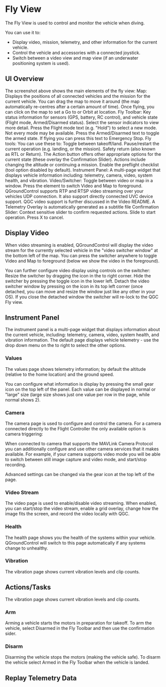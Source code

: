 # Fly View

The Fly View is used to control and monitor the vehicle when diving.

You can use it to:
* Display video, mission, telemetry, and other information for the current vehicle.
* Control the vehicle and accessories with a connected joystick.
* Switch between a video view and map view (if an underwater positioning system is used).


## UI Overview
The screenshot above shows the main elements of the fly view:
Map: Displays the positions of all connected vehicles and the mission for the current vehicle.
You can drag the map to move it around (the map automatically re-centres after a certain amount of time).
Once flying, you can click on the map to set a Go to or Orbit at location.
Fly Toolbar: Key status information for sensors (GPS, battery, RC control), and vehicle state (Flight mode, Armed/Disarmed status).
Select the sensor indicators to view more detail.
Press the Flight mode text (e.g. "Hold") to select a new mode. Not every mode may be available.
Press the Armed/Disarmed text to toggle the armed state. If flying you can press this text to Emergency Stop.
Fly tools: You can use these to:
Toggle between takeoff/land.
Pause/restart the current operation (e.g. landing, or the mission).
Safety return (also known as RTL or Return).
The Action button offers other appropriate options for the current state (these overlay the Confirmation Slider). Actions include changing the altitude or continuing a mission.
Enable the preflight checklist (tool option disabled by default).
Instrument Panel: A multi-page widget that displays vehicle information including: telemetry, camera, video, system health, and vibration.
Video/Switcher: Toggle between video or map in a window.
Press the element to switch Video and Map to foreground.
QGroundControl supports RTP and RTSP video streaming over your vehicles UDP connection. It also support directly connected UVC device support. QGC video support is further discussed in the Video README.
A Telemetry Overlay is automatically generated as a subtitle file
Confirmation Slider: Context sensitive slider to confirm requested actions. Slide to start operation. Press X to cancel.

## Display Video

When video streaming is enabled, QGroundControl will display the video stream for the currently selected vehicle in the "video switcher window" at the bottom left of the map. You can press the switcher anywhere to toggle Video and Map to foreground (below we show the video in the foreground).

You can further configure video display using controls on the switcher:
Resize the switcher by dragging the icon in the to right corner.
Hide the switcher by pressing the toggle icon in the lower left.
Detach the video switcher window by pressing on the icon in its top left corner (once detached, you can move and resize the window just like any other in your OS). If you close the detached window the switcher will re-lock to the QGC Fly view.

## Instrument Panel

The instrument panel is a multi-page widget that displays information about the current vehicle, including: telemetry, camera, video, system health, and vibration information.
The default page displays vehicle telemetry - use the drop down menu on the to right to select the other options.

### Values

The values page shows telemetry information; by default the altitude (relative to the home location) and the ground speed.

You can configure what information is display by pressing the small gear icon on the top left of the panel. Each value can be displayed in normal or "large" size (large size shows just one value per row in the page, while normal shows 2).

### Camera

The camera page is used to configure and control the camera. For a camera connected directly to the Flight Controller the only available option is camera triggering:

When connected to camera that supports the MAVLink Camera Protocol you can additionally configure and use other camera services that it makes available. For example, if your camera supports video mode you will be able to switch between still image capture and video mode, and start/stop recording.

Advanced settings can be changed via the gear icon at the top left of the page.

### Video Stream

The video page is used to enable/disable video streaming. When enabled, you can start/stop the video stream, enable a grid overlay, change how the image fits the screen, and record the video locally with QGC.

### Health

The health page shows you the health of the systems within your vehicle. QGroundControl will switch to this page automatically if any systems change to unhealthy.

### Vibration

The vibration page shows current vibration levels and clip counts.

## Actions/Tasks

The vibration page shows current vibration levels and clip counts.

### Arm

Arming a vehicle starts the motors in preparation for takeoff.
To arm the vehicle, select Disarmed in the Fly Toolbar and then use the confirmation sider.

### Disarm

Disarming the vehicle stops the motors (making the vehicle safe). To disarm the vehicle select Armed in the Fly Toolbar when the vehicle is landed.

## Replay Telemetry Data


